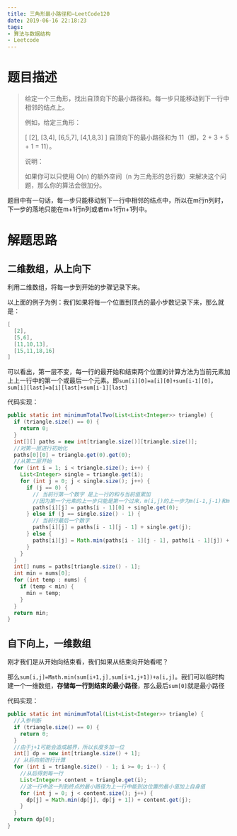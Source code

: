 ```yaml
---
title: 三角形最小路径和—LeetCode120
date: 2019-06-16 22:18:23
tags: 
- 算法与数据结构
- Leetcode
---
```


# 题目描述

> 给定一个三角形，找出自顶向下的最小路径和。每一步只能移动到下一行中相邻的结点上。
>
> 例如，给定三角形：
>
> \[
>      \[2],
>     \[3,4],
>    \[6,5,7],
>   \[4,1,8,3]
> ]
> 自顶向下的最小路径和为 11（即，2 + 3 + 5 + 1 = 11）。
>
> 说明：
>
> 如果你可以只使用 O(n) 的额外空间（n 为三角形的总行数）来解决这个问题，那么你的算法会很加分。
>

题目中有一句话，每一步只能移动到下一行中相邻的结点中，所以在m行n列时，下一步的落地只能在m+1行n列或者m+1行n+1列中。

<!--more-->

# 解题思路

## 二维数组，从上向下

利用二维数组，将每一步到开始的步骤记录下来。

以上面的例子为例：我们如果将每一个位置到顶点的最小步数记录下来，那么就是：

```java
[
  [2],
  [5,6],
  [11,10,13],
  [15,11,18,16]
]
```

可以看出，第一层不变，每一行的最开始和结束两个位置的计算方法为当前元素加上上一行中的第一个或最后一个元素。即`sum[i][0]=a[i][0]+sum[i-1][0]`，`sum[i][last]=a[i][last]+sum[i-1][last]`

代码实现：

```java
public static int minimumTotalTwo(List<List<Integer>> triangle) {
  if (triangle.size() == 0) {
    return 0;
  }
  int[][] paths = new int[triangle.size()][triangle.size()];
  //对第一层进行初始化
  paths[0][0] = triangle.get(0).get(0);
  //从第二层开始
  for (int i = 1; i < triangle.size(); i++) {
    List<Integer> single = triangle.get(i);
    for (int j = 0; j < single.size(); j++) {
      if (j == 0) {
        // 当前行第一个数字 是上一行的和与当前值累加 
        //因为第一个元素的上一步只能是第一个过来，m(i,j)的上一步为m(i-1,j-1)和m(i-1,j)由于j已经为0，所以j-1不存在，后面同理在当前行中的最后一个元素，在上一行中是没有的
        paths[i][j] = paths[i - 1][0] + single.get(0);
      } else if (j == single.size() - 1) {
        // 当前行最后一个数字
        paths[i][j] = paths[i - 1][j - 1] + single.get(j);
      } else {
        paths[i][j] = Math.min(paths[i - 1][j - 1], paths[i - 1][j]) + single.get(j);
      }
    }
  }
  int[] nums = paths[triangle.size() - 1];
  int min = nums[0];
  for (int temp : nums) {
    if (temp < min) {
      min = temp;
    }
  }
  return min;
}
```

## 自下向上，一维数组

刚才我们是从开始向结束看，我们如果从结束向开始看呢？

那么`sum[i,j]=Math.min(sum[i+1,j],sum[i+1,j+1])+a[i,j]`。我们可以临时构建一个一维数组，**存储每一行到结束的最小路径**，那么最后`sum[0]`就是最小路径

代码实现：

```java
public static int minimumTotal(List<List<Integer>> triangle) {
  //入参判断
  if (triangle.size() == 0) {
    return 0;
  }
  //由于j+1可能会造成越界，所以长度多加一位
  int[] dp = new int[triangle.size() + 1];
  // 从后向前进行计算
  for (int i = triangle.size() - 1; i >= 0; i--) {
    //从后得到每一行
    List<Integer> content = triangle.get(i);
    //这一行中这一列到终点的最小路径为上一行中能到达位置的最小值加上自身值
    for (int j = 0; j < content.size(); j++) {
      dp[j] = Math.min(dp[j], dp[j + 1]) + content.get(j);
    }
  }
  return dp[0];
}
```

